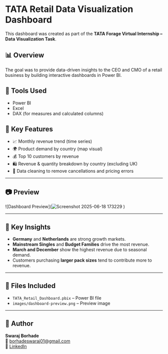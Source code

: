 # TATA Retail Data Visualization Dashboard

This dashboard was created as part of the **TATA Forage Virtual Internship – Data Visualization Task**.

## 📊 Overview

The goal was to provide data-driven insights to the CEO and CMO of a retail business by building interactive dashboards in Power BI.

## 🔧 Tools Used

- Power BI
- Excel
- DAX (for measures and calculated columns)

## 📌 Key Features

- 📈 Monthly revenue trend (time series)
- 🌍 Product demand by country (map visual)
- 💰 Top 10 customers by revenue
- 🛍️ Revenue & quantity breakdown by country (excluding UK)
- 🧹 Data cleaning to remove cancellations and pricing errors

---

## 📷 Preview

![Dashboard Preview](![Screenshot 2025-06-18 173229](https://github.com/user-attachments/assets/ee9978e4-0c24-4a40-988c-7d9b6a0e2fbc)
)



---

## 🎯 Key Insights

- **Germany** and **Netherlands** are strong growth markets.
- **Mainstream Singles** and **Budget Families** drive the most revenue.
- **March and December** show the highest revenue due to seasonal demand.
- Customers purchasing **larger pack sizes** tend to contribute more to revenue.

---

## 📂 Files Included

- `TATA_Retail_Dashboard.pbix` – Power BI file
- `images/dashboard-preview.png` – Preview image

---

## 👤 Author

**Swaraj Borhade**  
📧 borhadeswaraj01@gmail.com  
🔗 [LinkedIn](https://www.linkedin.com/in/your-profile)  


